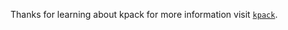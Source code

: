 Thanks for learning about kpack for more information visit [`kpack`](https://github.com/pivotal/kpack). 